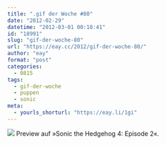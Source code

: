 ```yaml
---
title: ".gif der Woche #80"
date: "2012-02-29"
datetime: "2012-03-01 00:18:41"
id: "18991"
slug: "gif-der-woche-80"
url: "https://eay.cc/2012/gif-der-woche-80/"
author: "eay"
format: "post"
categories:
  - 0815
tags:
  - gif-der-woche
  - puppen
  - sonic
meta:
  - yourls_shorturl: "https://eay.li/1gi"
---
```


![](https://eay.cc/uploads/2012/sonicpuppet.gif) Preview auf »Sonic the Hedgehog 4: Episode 2«.
